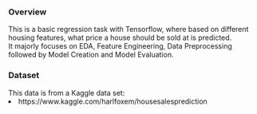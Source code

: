 <h3>Overview</h3>
This is a basic regression task with Tensorflow, where based on different housing features, what price a house should be sold at is predicted.<br>
It majorly focuses on EDA, Feature Engineering, Data Preprocessing followed by Model Creation and Model Evaluation.<br>
<h3>Dataset</h3>
This data is from a Kaggle data set: <br>
<li>https://www.kaggle.com/harlfoxem/housesalesprediction</li>
